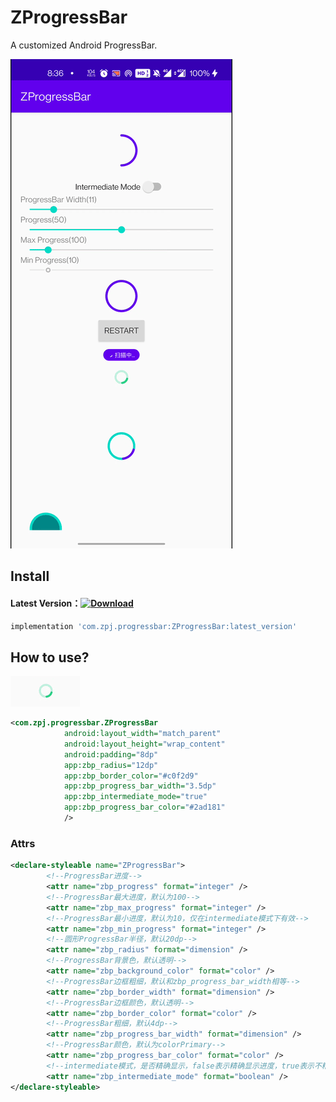 # ZProgressBar
 A customized Android ProgressBar.

 ![demo](./demo.gif)

## Install

#### Latest Version：[![Download](https://api.bintray.com/packages/z-p-j/maven/ZProgressBar/images/download.svg?version-1.0.0)](https://bintray.com/z-p-j/maven/ZProgressBar/1.0.0/link)
```groovy
implementation 'com.zpj.progressbar:ZProgressBar:latest_version'
```

## How to use?
 ![example](./example.gif)
```xml
<com.zpj.progressbar.ZProgressBar
            android:layout_width="match_parent"
            android:layout_height="wrap_content"
            android:padding="8dp"
            app:zbp_radius="12dp"
            app:zbp_border_color="#c0f2d9"
            app:zbp_progress_bar_width="3.5dp"
            app:zbp_intermediate_mode="true"
            app:zbp_progress_bar_color="#2ad181"
            />
```

### Attrs
```xml
<declare-styleable name="ZProgressBar">
        <!--ProgressBar进度-->
        <attr name="zbp_progress" format="integer" />
        <!--ProgressBar最大进度，默认为100-->
        <attr name="zbp_max_progress" format="integer" />
        <!--ProgressBar最小进度，默认为10，仅在intermediate模式下有效-->
        <attr name="zbp_min_progress" format="integer" />
        <!--圆形ProgressBar半径，默认20dp-->
        <attr name="zbp_radius" format="dimension" />
        <!--ProgressBar背景色，默认透明-->
        <attr name="zbp_background_color" format="color" />
        <!--ProgressBar边框粗细，默认和zbp_progress_bar_width相等-->
        <attr name="zbp_border_width" format="dimension" />
        <!--ProgressBar边框颜色，默认透明-->
        <attr name="zbp_border_color" format="color" />
        <!--ProgressBar粗细，默认4dp-->
        <attr name="zbp_progress_bar_width" format="dimension" />
        <!--ProgressBar颜色，默认为colorPrimary-->
        <attr name="zbp_progress_bar_color" format="color" />
        <!--intermediate模式，是否精确显示，false表示精确显示进度，true表示不精确显示进度-->
        <attr name="zbp_intermediate_mode" format="boolean" />
</declare-styleable>
```